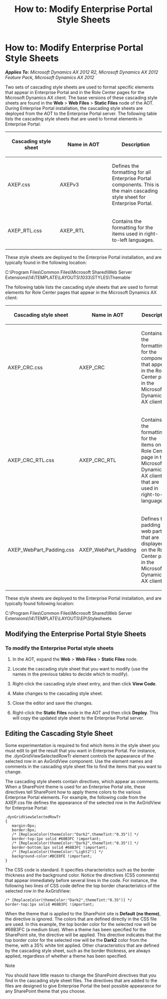 ﻿---
title: 'How to: Modify Enterprise Portal Style Sheets'
TOCTitle: 'How to: Modify Enterprise Portal Style Sheets'
ms:assetid: d36381c9-a9e1-405a-9cca-ddecdf36e023
ms:mtpsurl: https://msdn.microsoft.com/en-us/library/Aa872388(v=AX.60)
ms:contentKeyID: 35246146
ms.date: 11/07/2012
mtps_version: v=AX.60
---

# How to: Modify Enterprise Portal Style Sheets 


_**Applies To:** Microsoft Dynamics AX 2012 R2, Microsoft Dynamics AX 2012 Feature Pack, Microsoft Dynamics AX 2012_

Two sets of cascading style sheets are used to format specific elements that appear in Enterprise Portal and in the Role Center pages for the Microsoft Dynamics AX client. The base versions of these cascading style sheets are found in the **Web** \> **Web Files** \> **Static Files** node of the AOT. During Enterprise Portal installation, the cascading style sheets are deployed from the AOT to the Enterprise Portal server. The following table lists the cascading style sheets that are used to format elements in Enterprise Portal:

<table>
<colgroup>
<col style="width: 33%" />
<col style="width: 33%" />
<col style="width: 33%" />
</colgroup>
<thead>
<tr class="header">
<th><p>Cascading style sheet</p></th>
<th><p>Name in AOT</p></th>
<th><p>Description</p></th>
</tr>
</thead>
<tbody>
<tr class="odd">
<td><p>AXEP.css</p></td>
<td><p>AXEPv3</p></td>
<td><p>Defines the formatting for all Enterprise Portal components. This is the main cascading style sheet for Enterprise Portal.</p></td>
</tr>
<tr class="even">
<td><p>AXEP_RTL.css</p></td>
<td><p>AXEP_RTL</p></td>
<td><p>Contains the formatting for the items used in right-to-left languages.</p></td>
</tr>
</tbody>
</table>


These style sheets are deployed to the Enterprise Portal installation, and are typically found in the following location:

C:\\Program Files\\Common Files\\Microsoft Shared\\Web Server Extensions\\14\\TEMPLATE\\LAYOUTS\\1033\\STYLES\\Themable

The following table lists the cascading style sheets that are used to format elements for Role Center pages that appear in the Microsoft Dynamics AX client:

<table>
<colgroup>
<col style="width: 33%" />
<col style="width: 33%" />
<col style="width: 33%" />
</colgroup>
<thead>
<tr class="header">
<th><p>Cascading style sheet</p></th>
<th><p>Name in AOT</p></th>
<th><p>Description</p></th>
</tr>
</thead>
<tbody>
<tr class="odd">
<td><p>AXEP_CRC.css</p></td>
<td><p>AXEP_CRC</p></td>
<td><p>Contains the formatting for the components that appear in the Role Center page in the Microsoft Dynamics AX client.</p></td>
</tr>
<tr class="even">
<td><p>AXEP_CRC_RTL.css</p></td>
<td><p>AXEP_CRC_RTL</p></td>
<td><p>Contains the formatting for the items on the Role Center page in the Microsoft Dynamics AX client that are used in right-to-left languages.</p></td>
</tr>
<tr class="odd">
<td><p>AXEP_WebPart_Padding.css</p></td>
<td><p>AXEP_WebPart_Padding</p></td>
<td><p>Defines the padding for web parts that are displayed on the Role Center page in the Microsoft Dynamics AX client.</p></td>
</tr>
</tbody>
</table>


These style sheets are deployed to the Enterprise Portal installation, and are typically found following location:

C:\\Program Files\\Common Files\\Microsoft Shared\\Web Server Extensions\\14\\TEMPLATE\\LAYOUTS\\EP\\Stylesheets

## Modifying the Enterprise Portal Style Sheets

### To modify the Enterprise Portal style sheets

1.  In the AOT, expand the **Web** \> **Web Files** \> **Static Files** node.

2.  Locate the cascading style sheet that you want to modify (use the names in the previous tables to decide which to modify).

3.  Right-click the cascading style sheet entry, and then click **View Code**.

4.  Make changes to the cascading style sheet.

5.  Close the editor and save the changes.

6.  Right-click the **Static Files** node in the AOT and then click **Deploy**. This will copy the updated style sheet to the Enterprise Portal server.

## Editing the Cascading Style Sheet

Some experimentation is required to find which items in the style sheet you must edit to get the result that you want in Enterprise Portal. For instance, the .dynGridViewSelectedRowTr element controls the appearance of the selected row in an AxGridView component. Use the element names and comments in the cascading style sheet file to find the items that you want to change.

The cascading style sheets contain directives, which appear as comments. When a SharePoint theme is used for an Enterprise Portal site, these directives tell SharePoint how to apply theme colors to the various Enterprise Portal elements. For example, the following code from the AXEP.css file defines the appearance of the selected row in the AxGridView for Enterprise Portal:

    .dynGridViewSelectedRowTr
    {
       margin:0px;
       border:0px;
       /* [ReplaceColor(themeColor:"Dark2",themeTint:"0.35")] */
       border-top:1px solid #68B3FC !important;
       /* [ReplaceColor(themeColor:"Dark2",themeTint:"0.35")] */
       border-bottom:1px solid #68B3FC !important;
       /* [ReplaceColor(themeColor:"Light2")] */
       background-color:#BCE0FE !important;
    }

The CSS code is standard. It specifies characteristics such as the border thickness and the background color. Notice the directives (CSS comments) that appear immediately before several lines in the code. For instance, the following two lines of CSS code define the top border characteristics of the selected row in the AxGridView:

    /* [ReplaceColor(themeColor:"Dark2",themeTint:"0.35")] */
    border-top:1px solid #68B3FC !important;

When the theme that is applied to the SharePoint site is **Default (no theme)**, the directive is ignored. The colors that are defined directly in the CSS file are used. In this example, the top border color for the selected row will be \#68B3FC (a medium blue). When a theme has been specified for the SharePoint site, the directive will be applied. This directive indicates that the top border color for the selected row will be the **Dark2** color from the theme, with a 35% white tint applied. Other characteristics that are defined by the cascading style sheet, such as the border thickness, are always applied, regardless of whether a theme has been specified.


> [!NOTE]
> <P>You should have little reason to change the SharePoint directives that you find in the cascading style sheet files. The directives that are added to the files are designed to give Enterprise Portal the best possible appearance for any SharePoint theme that you choose.</P>


